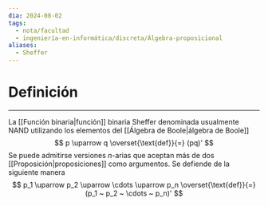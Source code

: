 ```yaml
---
dia: 2024-08-02
tags:
  - nota/facultad
  - ingeniería-en-informática/discreta/Álgebra-proposicional
aliases:
  - Sheffer
---
```

# Definición
---
La [[Función binaria|función]] binaria Sheffer denominada usualmente NAND utilizando los elementos del [[Álgebra de Boole|álgebra de Boole]] $$ p \uparrow q \overset{\text{def}}{=} (pq)' $$
Se puede admitirse versiones $n$-arias que aceptan más de dos [[Proposición|proposiciones]] como argumentos. Se defiende de la siguiente manera $$ p_1 \uparrow p_2 \uparrow \cdots \uparrow p_n \overset{\text{def}}{=} (p_1 ~ p_2 ~ \cdots ~ p_n)' $$